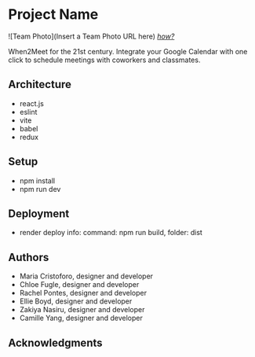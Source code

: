 # Project Name

![Team Photo](Insert a Team Photo URL here)
[*how?*](https://help.github.com/articles/about-readmes/#relative-links-and-image-paths-in-readme-files)

When2Meet for the 21st century. Integrate your Google Calendar with one click to schedule meetings with coworkers and classmates.

## Architecture

* react.js
* eslint
* vite
* babel
* redux

## Setup

* npm install
* npm run dev

## Deployment

* render deploy info: command: npm run build, folder: dist

## Authors
* Maria Cristoforo, designer and developer
* Chloe Fugle, designer and developer
* Rachel Pontes, designer and developer
* Ellie Boyd, designer and developer
* Zakiya Nasiru, designer and developer
* Camille Yang, designer and developer

## Acknowledgments
